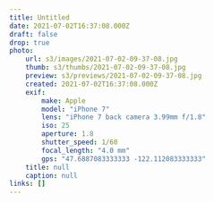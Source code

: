 ```yaml
---
title: Untitled
date: 2021-07-02T16:37:08.000Z
draft: false
drop: true
photo:
    url: s3/images/2021-07-02-09-37-08.jpg
    thumb: s3/thumbs/2021-07-02-09-37-08.jpg
    preview: s3/previews/2021-07-02-09-37-08.jpg
    created: 2021-07-02T16:37:08.000Z
    exif:
        make: Apple
        model: "iPhone 7"
        lens: "iPhone 7 back camera 3.99mm f/1.8"
        iso: 25
        aperture: 1.8
        shutter_speed: 1/60
        focal_length: "4.0 mm"
        gps: "47.6887083333333 -122.112083333333"
    title: null
    caption: null
links: []
---
```


